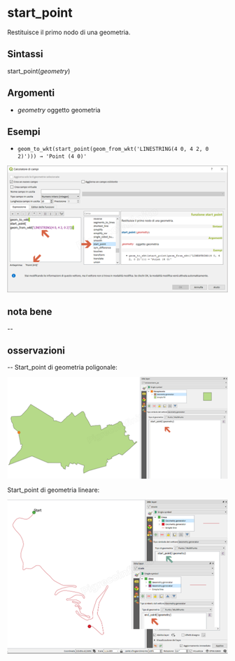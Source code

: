 # start_point

Restituisce il primo nodo di una geometria.

## Sintassi

start_point(_geometry_)

## Argomenti

* _geometry_ oggetto geometria

## Esempi

* `geom_to_wkt(start_point(geom_from_wkt('LINESTRING(4 0, 4 2, 0 2)'))) → 'Point (4 0)'`

![](../../img/geometria/start_point/start_point1.png)

## nota bene

--

## osservazioni

--
Start_point di geometria poligonale:

![](../../img/geometria/start_point/start_point2.png)

Start_point di geometria lineare:

![](../../img/geometria/end_point/end_point3.png)